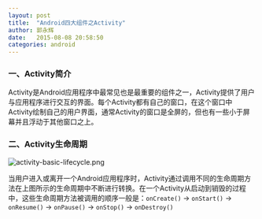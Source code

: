 ```yaml
---
layout: post
title:  "Android四大组件之Activity"
author: 郭永辉
date:   2015-08-08 20:58:50
categories: android
---
```



### 一、Activity简介

Activity是Android应用程序中最常见也是最重要的组件之一，Activity提供了用户与应用程序进行交互的界面。每个Activity都有自己的窗口，在这个窗口中Activity绘制自己的用户界面，通常Activity的窗口是全屏的，但也有一些小于屏幕并且浮动于其他窗口之上。


### 二、Activity生命周期

![activity-basic-lifecycle.png](https://ooo.0o0.ooo/2015/08/08/55c5fd9f11748.png "activity-basic-lifecycle.png")

当用户进入或离开一个Android应用程序时，Activity通过调用不同的生命周期方法在上图所示的生命周期中不断进行转换。在一个Activity从启动到销毁的过程中，这些生命周期方法被调用的顺序一般是：<code>onCreate()</code> -> <code>onStart()</code> -> <code>onResume()</code> -> <code>onPause()</code> -> <code>onStop()</code> -> <code>onDestroy()</code>